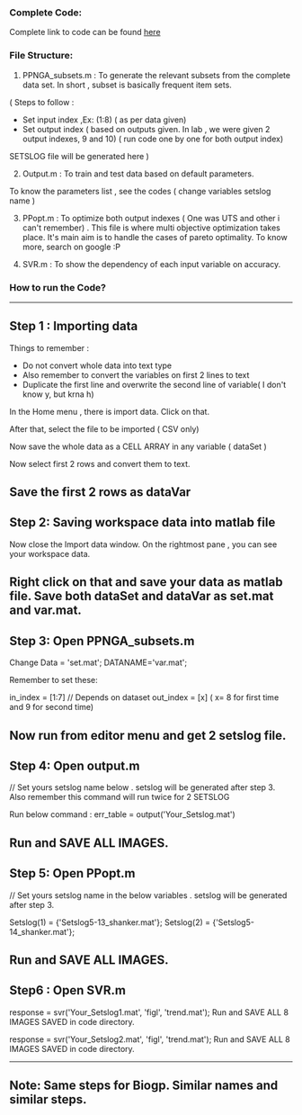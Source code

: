 ### Complete Code: 
Complete link to code can be found [here](https://drive.google.com/file/d/0ByNH8-pk8qJDYW96Y0dPdGUxdUpJc1EzT1RiNEFYLXgtMlFF/view)

### File Structure:
1. PPNGA_subsets.m : To generate the relevant subsets from the complete data set. In short , subset is basically frequent item sets.

( Steps to follow :

- Set input index ,Ex: (1:8) ( as per data given)
- Set output index ( based on outputs given. In lab , we were given 2 output indexes, 9 and 10) ( run code one by one for both output index)

SETSLOG file will be generated here )

2. Output.m : To train and test data based on default parameters. 

To know the parameters list , see the codes ( change variables setslog name )

3. PPopt.m : To optimize both output indexes ( One was UTS and other i can't remember) . This file is where multi objective optimization takes place. It's main aim is to handle the cases of pareto optimality. To know more, search on google :P

4. SVR.m : To show the dependency of each input variable on accuracy.

### How to run the Code?

-----------------------------------------------------------------------------------
Step 1 : Importing data
-----------------------------------------------------------------------------------
Things to remember :
- Do not convert whole data into text type
- Also remember to convert the variables on first 2 lines to text
- Duplicate the first line and overwrite the second line of variable( I don't know y, but krna h)

In the Home menu , there is import data. Click on that.

After that, select the file to be imported ( CSV only)

Now save the whole data as a CELL ARRAY in any variable ( dataSet )

Now select first 2 rows and convert them to text.

Save the first 2 rows as dataVar
-----------------------------------------------------------------------------------
Step 2: Saving workspace data into matlab file
-----------------------------------------------------------------------------------
Now close the Import data window. On the rightmost pane , you can see your workspace data.

Right click on that and save your data as matlab file. Save both dataSet and dataVar as set.mat and var.mat.
-----------------------------------------------------------------------------------
Step 3: Open PPNGA_subsets.m
-----------------------------------------------------------------------------------
Change
Data = 'set.mat';
DATANAME='var.mat';

Remember to set these:

in_index = [1:7] // Depends on dataset
out_index = [x] ( x= 8 for first time and 9 for second time)

Now run from editor menu and get 2 setslog file.
-----------------------------------------------------------------------------------
Step 4: Open output.m
-----------------------------------------------------------------------------------
// Set yours setslog name below . setslog will be generated after step 3. Also remember this command will run twice for 2 SETSLOG

Run below command :
err_table = output('Your_Setslog.mat')

Run and SAVE ALL IMAGES.
-----------------------------------------------------------------------------------
Step 5: Open PPopt.m
-----------------------------------------------------------------------------------
// Set yours setslog name in the below variables . setslog will be generated after step 3.

Setslog(1) = {'Setslog5-13_shanker.mat'};
Setslog(2) = {'Setslog5-14_shanker.mat'};

Run and SAVE ALL IMAGES.
-----------------------------------------------------------------------------------
Step6 : Open SVR.m
-----------------------------------------------------------------------------------
response = svr('Your_Setslog1.mat', 'figl', 'trend.mat');
Run and SAVE ALL 8 IMAGES SAVED in code directory.

response = svr('Your_Setslog2.mat', 'figl', 'trend.mat');
Run and SAVE ALL 8 IMAGES SAVED in code directory.

-----------------------------------------------------------------------------------
Note: Same steps for Biogp. Similar names and similar steps.
----------------------------------------------------------------------------------- 

